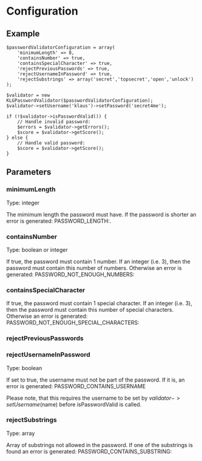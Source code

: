 # Configuration

## Example

	$passwordValidatorConfiguration = array(
		'minimumLength' => 8,
		'containsNumber' => true,
		'containsSpecialCharacter' => true,
		'rejectPreviousPasswords' => true,
		'rejectUsernameInPassword' => true,
		'rejectSubstrings' => array('secret','topsecret','open','unlock')
	);
	
	$validator = new KLGPasswordValidator($passwordValidatorConfiguration);
	$validator->setUsername('klaus')->setPassword('secret4me');
	
	if (!$validator->isPasswordValid()) {
		// Handle invalid password:
		$errors = $validator->getErrors();
		$score = $validator->getScore();
	} else {
		// Handle valid password:
		$score = $validator->getScore();
	}
	
## Parameters

### minimumLength

Type: integer

The mimimum length the password must have. If the password is shorter an error is generated: PASSWORD_LENGTH:<length needed>.

### containsNumber

Type: boolean or integer

If true, the password must contain 1 number. If an integer (i.e. 3), then the password must contain this number of numbers. Otherwise an error is generated: PASSWORD_NOT_ENOUGH_NUMBERS:<count needed>

### containsSpecialCharacter

If true, the password must contain 1 special character. If an integer (i.e. 3), then the password must contain this number of special characters. Otherwise an error is generated: PASSWORD_NOT_ENOUGH_SPECIAL_CHARACTERS:<count needed>

### rejectPreviousPasswords

### rejectUsernameInPassword

Type: boolean

If set to true, the username must not be part of the password. If it is, an error is generated: PASSWORD_CONTAINS_USERNAME

Please note, that this requires the username to be set by $validator->setUsername($name) before isPasswordValid is called.

### rejectSubstrings

Type: array

Array of substrings not allowed in the password. If one of the substrings is found an error is generated: PASSWORD_CONTAINS_SUBSTRING:<substring found>


